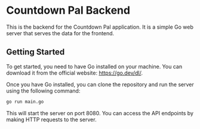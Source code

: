 # Countdown Pal Backend

This is the backend for the Countdown Pal application. It is a simple Go web server that serves the data for the frontend.

## Getting Started

To get started, you need to have Go installed on your machine. You can download it from the official website: https://go.dev/dl/.

Once you have Go installed, you can clone the repository and run the server using the following command:

```bash
go run main.go
```

This will start the server on port 8080. You can access the API endpoints by making HTTP requests to the server.